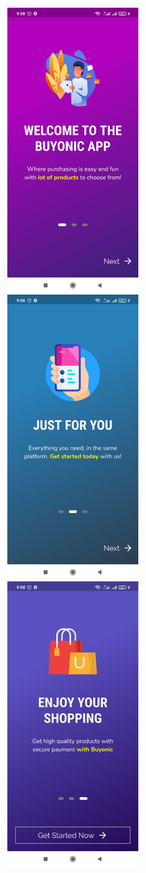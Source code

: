 <img src="images/1.jpg" width=300, height:300>   <img src="images/2.jpg" width=300, height:300>   <img src="images/3.jpg" width=300, height:300>
